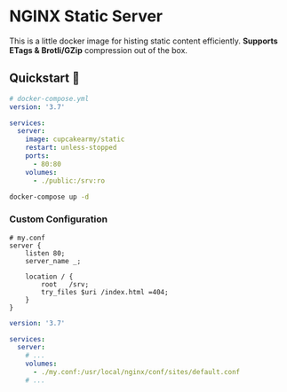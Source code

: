 # NGINX Static Server

This is a little docker image for histing static content efficiently.
**Supports ETags & Brotli/GZip** compression out of the box.

## Quickstart 🚀

```yaml
# docker-compose.yml
version: '3.7'

services:
  server:
    image: cupcakearmy/static
    restart: unless-stopped
    ports:
      - 80:80
    volumes:
      - ./public:/srv:ro
```

```bash
docker-compose up -d
```

### Custom Configuration

```
# my.conf
server {
    listen 80;
    server_name _;

    location / {
        root   /srv;
        try_files $uri /index.html =404;
    }
}
```

```yaml
version: '3.7'

services:
  server:
    # ...
    volumes:
      - ./my.conf:/usr/local/nginx/conf/sites/default.conf
    # ...
```
